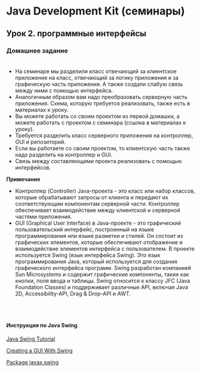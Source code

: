 # Java Development Kit (семинары)
## Урок 2. программные интерфейсы

### Домашнее задание<br><br>
- На семинаре мы разделили класс отвечающий за клиентское приложение на класс, отвечающий за логику приложения и за графическую часть приложения. А также создали слабую связь между ними с помощью интерфейса. 
- Аналогичным образом вам надо преобразовать серверную часть приложения. Схема, которую требуется реализовать, также есть в материалах к уроку.
- Вы можете работать со своим проектом из первой домашки, а можете работать с проектом с семинара (ссылка в материалах к уроку). 
- Требуется разделить класс серверного приложения на контроллер, GUI и репозиторий.
- Если вы работаете со своим проектом, то клиентскую часть также надо разделить на контроллер и GUI.
- Связь между составляющими проекта реализовать с помощью интерфейсов.
  

**Примечание**

- Контроллер (Controller) Java-проекта - это класс или набор классов, которые обрабатывают запросы от клиента и передают их соответствующим компонентам серверной части. 
Контроллер обеспечивает взаимодействие между клиентской и серверной частями приложения.
- GUI (Graphical User Interface) в Java-проекте - это графический пользовательский интерфейс, построенный на языке программирования или языке разметки и стилей. 
Он состоит из графических элементов, которые обеспечивают отображение и взаимодействие элементов интерфейса с пользователем. 
В проекте используется Swing (язык интерфейса Swing). 
Это язык программирования Java, который используется для создания графического интерфейса программ. 
Swing разработан компанией Sun Microsystems и содержит графические компоненты, такие как кнопки, поля ввода и таблицы. 
Swing относится к классу JFC (Java Foundation Classes) и поддерживает различные API, включая Java 2D, Accessibility-API, Drag & Drop-API и AWT.

<br><br>
#### Инструкция по Java Swing

[Java Swing Tutorial](https://www.javatpoint.com/java-swing)

[Creating a GUI With Swing](https://docs.oracle.com/javase/tutorial/uiswing/)

[Package javax.swing](https://docs.oracle.com/javase/8/docs/api/javax/swing/package-summary.html)
